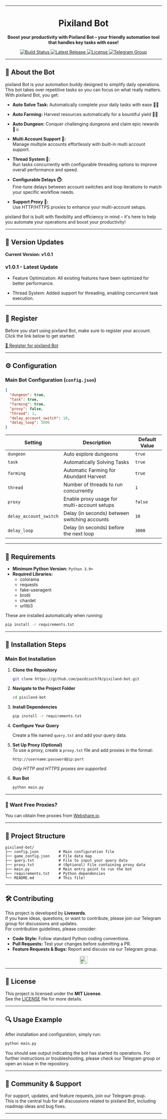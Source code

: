 
---

<h1 align="center">Pixiland Bot</h1>

<p align="center">
<strong>Boost your productivity with Pixiland Bot – your friendly automation tool that handles key tasks with ease!</strong>
</p>

<p align="center">
<a href="https://github.com/livexords-nw/pixiland-bot/actions">
<img src="https://img.shields.io/github/actions/workflow/status/livexords-nw/pixiland-bot/ci.yml?branch=main" alt="Build Status" />
</a>
<a href="https://github.com/livexords-nw/pixiland-bot/releases">
<img src="https://img.shields.io/github/v/release/livexords-nw/pixiland-bot" alt="Latest Release" />
</a>
<a href="https://github.com/livexords-nw/pixiland-bot/blob/main/LICENSE">
<img src="https://img.shields.io/github/license/livexords-nw/pixiland-bot" alt="License" />
</a>
<a href="https://t.me/livexordsscript">
<img src="https://img.shields.io/badge/Telegram-Join%20Group-2CA5E0?logo=telegram&style=flat" alt="Telegram Group" />
</a>
</p>

---

## 🚀 About the Bot

pixiland Bot is your automation buddy designed to simplify daily operations. This bot takes over repetitive tasks so you can focus on what really matters. With pixiland Bot, you get:

- **Auto Solve Task:** Automatically complete your daily tasks with ease 🤖✅

- **Auto Farming:** Harvest resources automatically for a bountiful yield 🌾🍀

- **Auto Dungeon:** Conquer challenging dungeons and claim epic rewards 🏰⚔️
- **Multi Account Support 👥:**  
  Manage multiple accounts effortlessly with built-in multi account support.
- **Thread System 🧵:**  
  Run tasks concurrently with configurable threading options to improve overall performance and speed.
- **Configurable Delays ⏱️:**  
  Fine-tune delays between account switches and loop iterations to match your specific workflow needs.
- **Support Proxy 🔌:**  
  Use HTTP/HTTPS proxies to enhance your multi-account setups.

pixiland Bot is built with flexibility and efficiency in mind – it's here to help you automate your operations and boost your productivity!

---

## 🌟 Version Updates

**Current Version: v1.0.1**

### v1.0.1 - Latest Update

- Feature Optimization: All existing features have been optimized for better performance.

- Thread System: Added support for threading, enabling concurrent task execution.

---

## 📝 Register

Before you start using pixiland Bot, make sure to register your account.  
Click the link below to get started:

[🔗 Register for pixiland Bot](https://t.me/pixiland_bot/play?startapp=CANNKAQNLZ)

---

## ⚙️ Configuration

### Main Bot Configuration (`config.json`)

```json
{
  "dungeon": true,
  "task": true,
  "farming": true,
  "proxy": false,
  "thread": 1,
  "delay_account_switch": 10,
  "delay_loop": 3000
}
```

| **Setting**            | **Description**                               | **Default Value** |
| ---------------------- | --------------------------------------------- | ----------------- |
| `dungeon`              | Auto explore dungeons                         | `true`            |
| `task`                 | Automatically Solving Tasks                   | `true`            |
| `farming`              | Automatic Farming for Abundant Harvest        | `true`            |
| `thread`               | Number of threads to run concurrently         | `1`               |
| `proxy`                | Enable proxy usage for multi-account setups   | `false`           |
| `delay_account_switch` | Delay (in seconds) between switching accounts | `10`              |
| `delay_loop`           | Delay (in seconds) before the next loop       | `3000`            |

---

## 📅 Requirements

- **Minimum Python Version:** `Python 3.9+`
- **Required Libraries:**
  - colorama
  - requests
  - fake-useragent
  - brotli
  - chardet
  - urllib3

These are installed automatically when running:

```bash
pip install -r requirements.txt
```

---

## 📅 Installation Steps

### Main Bot Installation

1. **Clone the Repository**

   ```bash
   git clone https://github.com/pazdzioch78/pixiland-bot.git
   ```

2. **Navigate to the Project Folder**

   ```bash
   cd pixiland-bot
   ```

3. **Install Dependencies**

   ```bash
   pip install -r requirements.txt
   ```

4. **Configure Your Query**

   Create a file named `query.txt` and add your query data.

5. **Set Up Proxy (Optional)**  
   To use a proxy, create a `proxy.txt` file and add proxies in the format:

   ```
   http://username:password@ip:port
   ```

   _Only HTTP and HTTPS proxies are supported._

6. **Run Bot**

   ```bash
   python main.py
   ```

---

### 🔹 Want Free Proxies?

You can obtain free proxies from [Webshare.io](https://www.webshare.io/).

---

## 📂 Project Structure

```
pixiland-bot/
├── config.json         # Main configuration file
├── game_config.json    # File data map
├── query.txt           # File to input your query data
├── proxy.txt           # (Optional) File containing proxy data
├── main.py             # Main entry point to run the bot
├── requirements.txt    # Python dependencies
└── README.md           # This file!
```

---

## 🛠️ Contributing

This project is developed by **Livexords**.  
If you have ideas, questions, or want to contribute, please join our Telegram group for discussions and updates.  
For contribution guidelines, please consider:

- **Code Style:** Follow standard Python coding conventions.
- **Pull Requests:** Test your changes before submitting a PR.
- **Feature Requests & Bugs:** Report and discuss via our Telegram group.

<div align="center">
  <a href="https://t.me/livexordsscript" target="_blank">
    <img src="https://img.shields.io/badge/Join-Telegram%20Group-2CA5E0?logo=telegram&style=for-the-badge" height="25" alt="Telegram Group" />
  </a>
</div>

---

## 📖 License

This project is licensed under the **MIT License**.  
See the [LICENSE](LICENSE) file for more details.

---

## 🔍 Usage Example

After installation and configuration, simply run:

```bash
python main.py
```

You should see output indicating the bot has started its operations. For further instructions or troubleshooting, please check our Telegram group or open an issue in the repository.

---

## 📣 Community & Support

For support, updates, and feature requests, join our Telegram group.  
This is the central hub for all discussions related to pixiland Bot, including roadmap ideas and bug fixes.

---
